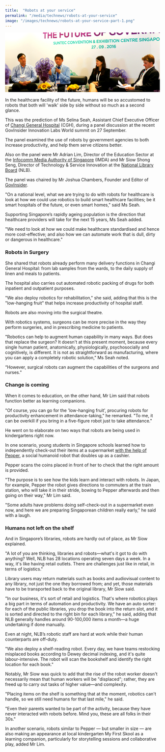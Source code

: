 ```yaml
---
title:  "Robots at your service"
permalink: "/media/technews/robots-at-your-service"
image: "/images/technews/robots-at-your-service-part-1.png"
---
```


![Robots at your service](/images/technews/robots-at-your-service-part-1.png)

In the healthcare facility of the future, humans will be so accustomed to robots that both will 'walk' side by side without so much as a second glance.

This was the prediction of Ms Selina Seah, Assistant Chief Executive Officer of [Changi General Hospital](https://www.cgh.com.sg/Pages/Home.aspx) (CGH), during a panel discussion at the recent GovInsider Innovation Labs World summit on 27 September.

The panel examined the use of robots by government agencies to both increase productivity, and help them serve citizens better.

Also on the panel were Mr Adrian Lim, Director of the Education Sector at the [Infocomm Media Authority of Singapore](https://www.imda.gov.sg/) (IMDA) and Mr Siow Shong Seng, Director of Technology & Service Innovation at the [National Library Board](https://www.nlb.gov.sg/) (NLB).

The panel was chaired by Mr Joshua Chambers, Founder and Editor of [GovInsider](https://govinsider.asia/).

"On a national level, what we are trying to do with robots for healthcare is look at how we could use robotics to build smart healthcare facilities; be it smart hospitals of the future, or even smart homes," said Ms Seah.

Supporting Singapore’s rapidly ageing population is the direction that healthcare providers will take for the next 15 years, Ms Seah added.

"We need to look at how we could make healthcare standardised and hence more cost-effective; and also how we can automate work that is dull, dirty or dangerous in healthcare."

### **Robots in Surgery**
She shared that robots already perform many delivery functions in Changi General Hospital: from lab samples from the wards, to the daily supply of linen and meals to patients.

The hospital also carries out automated robotic packing of drugs for both inpatient and outpatient purposes.

"We also deploy robotics for rehabilitation," she said, adding that this is the "low-hanging fruit" that helps increase productivity of hospital staff.

Robots are also moving into the surgical theatre.

With robotics systems, surgeons can be more precise in the way they perform surgeries, and in prescribing medicine to patients.

"Robotics can help to augment human capability in many ways. But does that replace the surgeon? It doesn't at this present moment, because every single human patient, anatomically, physiologically, psychosocially and cognitively, is different. It is not as straightforward as manufacturing, where you can apply a completely robotic solution," Ms Seah noted.

“However, surgical robots can augment the capabilities of the surgeons and nurses."

### **Change is coming**
When it comes to education, on the other hand, Mr Lim said that robots function better as learning companions.

"Of course, you can go for the 'low-hanging fruit', procuring robots for productivity enhancement in attendance-taking," he remarked. "To me, it can be overkill if you bring in a five-figure robot just to take attendance."

He went on to elaborate on two ways that robots are being used in kindergartens right now.

In one scenario, young students in Singapore schools learned how to independently check-out their items at a supermarket [with the help of Pepper](https://www.tech.gov.sg/technews/people/2016/09/checking-out-education-with-a-robot), a social humanoid robot that doubles up as a cashier.

Pepper scans the coins placed in front of her to check that the right amount is provided.

"The purpose is to see how the kids learn and interact with robots. In Japan, for example, Pepper the robot gives directions to commuters at the train station, who will take it in their stride, bowing to Pepper afterwards and then going on their way," Mr Lim said.

"Some adults have problems doing self-check-out in a supermarket even now, and here we are preparing Singaporean children really early," he said with a laugh.

### **Humans not left on the shelf**
And in Singapore’s libraries, robots are hardly out of place, as Mr Siow explained.

"A lot of you are thinking, libraries and robots—what's it got to do with anything? Well, NLB has 28 locations operating seven days a week. In a way, it's like having retail outlets. There are challenges just like in retail, in terms of logistics."

Library users may return materials such as books and audiovisual content to any library, not just the one they borrowed from; and yet, those materials have to be transported back to the original library, Mr Siow said.

"In our business, it's sort of retail and logistics. That's where robotics plays a big part in terms of automation and productivity. We have an auto sorter: for each of the public libraries, you drop the book into the return slot, and it is sorted and directed to the right bin for each library," he said, adding that NLB generally handles around 90-100,000 items a month—a huge undertaking if done manually.

Even at night, NLB’s robotic staff are hard at work while their human counterparts are off-duty.

"We also deploy a shelf-reading robot. Every day, we have teams restocking misplaced books according to Dewey decimal indexing, and it's quite labour-intensive. The robot will scan the bookshelf and identify the right location for each book."

Notably, Mr Siow was quick to add that the rise of the robot worker doesn't necessarily mean that human workers will be "displaced"; rather, they are freed up to carry out tasks of higher value—and complexity.

"Placing items on the shelf is something that at the moment, robotics can't handle, so we still need humans for that last mile," he said.

"Even their parents wanted to be part of the activity, because they have never interacted with robots before. Mind you, these are all folks in their 30s."

In another scenario, robots similar to Pepper — but smaller in size — are also making an appearance at local kindergarten My First Skool as a learning companion, particularly for storytelling sessions and collaborative play, added Mr Lim.
